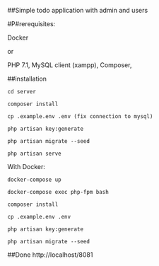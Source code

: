 ##Simple todo application with admin and users


#P#rerequisites:

Docker 

or
 
 PHP 7.1, MySQL client (xampp), Composer,
 
##installation

```
cd server
```

```$xslt
composer install
```

```$xslt
cp .example.env .env (fix connection to mysql)
```

```$xslt
php artisan key:generate
```

```$xslt
php artisan migrate --seed
```

```$xslt
php artisan serve
```

With Docker:

```$xslt
docker-compose up
```

```$xslt
docker-compose exec php-fpm bash
```

```$xslt
composer install
```

```$xslt
cp .example.env .env
```

```$xslt
php artisan key:generate
```

```$xslt
php artisan migrate --seed
```
##Done
http://localhost/8081